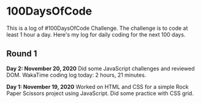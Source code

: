 # 100DaysOfCode

This is a log of #100DaysOfCode Challenge. The challenge is to code at least 1 hour a day. Here's my log for daily coding for the next 100 days.

## Round 1

**Day 2: November 20, 2020**
Did some JavaScript challenges and reviewed DOM. WakaTime coding log today: 2 hours, 21 minutes.

**Day 1: November 19, 2020**
Worked on HTML and CSS for a simple Rock Paper Scissors project using JavaScript. Did some practice with CSS grid.
